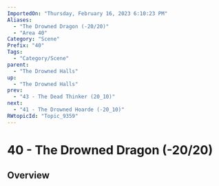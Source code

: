```yaml
---
ImportedOn: "Thursday, February 16, 2023 6:10:23 PM"
Aliases:
  - "The Drowned Dragon (-20/20)"
  - "Area 40"
Category: "Scene"
Prefix: "40"
Tags:
  - "Category/Scene"
parent:
  - "The Drowned Halls"
up:
  - "The Drowned Halls"
prev:
  - "43 - The Dead Thinker (20_10)"
next:
  - "41 - The Drowned Hoarde (-20_10)"
RWtopicId: "Topic_9359"
---
```

# 40 - The Drowned Dragon (-20/20)
## Overview
